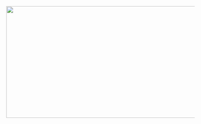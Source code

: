 
<!--
**Megaclefable/Megaclefable** is a ✨ _special_ ✨ repository because its `README.md` (this file) appears on your GitHub profile.

Here are some ideas to get you started:

- 🔭 I’m currently working on ...
- 🌱 I’m currently learning ...
- 👯 I’m looking to collaborate on ...
- 🤔 I’m looking for help with ...
- 💬 Ask me about ...
- 📫 How to reach me: ...
- 😄 Pronouns: ...
- ⚡ Fun fact: ...
-->
<a href="https://www.gitanimals.org/en_US?utm_medium=image&utm_source=Megaclefable&utm_content=farm">
<img
  src="https://render.gitanimals.org/farms/Megaclefable"
  width="600"
  height="300"
/>
</a>
